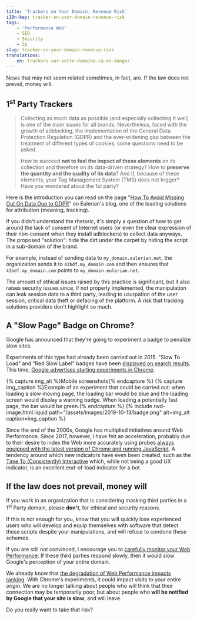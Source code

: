 ```yaml
---
title: 'Trackers on Your Domain, Revenue Risk'
i18n-key: tracker-on-your-domain-revenue-risk
tags:
    - 'Performance Web'
    - SEO
    - Security
    - 3p
slug: tracker-on-your-domain-revenue-risk
translations:
    en: trackers-sur-votre-domaine-ca-en-danger
---
```


News that may not seem related sometimes, in fact, are. If the law does not
prevail, money will.

## 1<sup>st</sup> Party Trackers

> Collecting as much data as possible (and especially collecting it well) is one
> of the main issues for all brands. Nevertheless, faced with the growth of
> adblocking, the implementation of the General Data Protection Regulation
> (GDPR) and the ever-widening gap between the treatment of different types of
> cookies, some questions need to be asked.
>
> How to succeed **not to feel the impact of these elements** on its collection
> and therefore on its data-driven strategy? How to **preserve the quantity and
> the quality of its data**? And if, because of these elements, your Tag
> Management System (TMS) does not trigger? Have you wondered about the 1st
> party?

Here is the introduction you can read on the page
"[How To Avoid Missing Out On Data Due to GDPR](https://www.eulerian.com/en/blog/tricks/avoid-missing-data-due-to-gdpr/)"
on Eulerian's blog, one of the leading solutions for attribution (meaning,
tracking).

If you didn't understand the rhetoric, it's simply a question of how to get
around the lack of consent of Internet users (or even the clear expression of
their non-consent when they install adblockers) to collect data anyways. The
proposed "solution": hide the dirt under the carpet by hiding the script in a
sub-domain of the brand.

For example, instead of sending data to `my_domain.eulerian.net`, the
organization sends it to `43bdf.my_domain.com` and then ensures that
`43bdf.my_domain.com` points to `my_domain.eulerian.net`.

The amount of ethical issues raised by this practice is significant, but it also
raises security issues since, if not properly implemented, the manipulation can
leak session data to a third party, leading to usurpation of the user session,
critical data theft or defacing of the platform. A risk that tracking solutions
providers don't highlight so much.

## A "Slow Page" Badge on Chrome?

Google has announced that they're going to experiment a badge to penalize slow
sites.

Experiments of this type had already been carried out in 2015.
"<span lang="en">Slow To Load</span>" and "<span lang="en">Red Slow
Label</span>" badges have been
[displayed on search results](http://www.redslowlabel.com/). This time,
[Google advertises starting experiments in Chrome](https://blog.chromium.org/2019/11/moving-towards-faster-web.html).

{% capture img_alt %}Mobile screenshots{% endcapture %}
{% capture img_caption %}Example of an experiment that could be carried out:
when loading a slow moving page, the loading bar would be blue and the loading
screen would display a warning badge. When loading a potentially fast page, the
bar would be green.{% endcapture %} {% include rwd-image.html.liquid
path="/assets/images/2019-10-13/badge.png"
alt=img_alt
caption=img_caption
%}

Since the end of the 2000s, Google has multiplied initiatives around Web
Performance. Since 2017, however, I have felt an acceleration, probably due to
their desire to index the Web more accurately using probes
[always equipped with the latest version of Chrome and running JavaScript](https://webmasters.googleblog.com/2019/05/the-new-evergreen-googlebot.html).
A tendency around which new indicators have even been created, such as the
[Time To (Consistently) Interactive](/2019/05/measuring-interactivity-time-to-interactive/)
which, while not being a good UX indicator, is an excellent end-of-load
indicator for a bot.

## If the law does not prevail, money will

If you work in an organization that is considering masking third parties in a
1<sup>st</sup> Party domain, please **don't**, for ethical and security reasons.

If this is not enough for you, know that you will quickly lose experienced users
who will develop and equip themselves with software that detect these scripts
despite your manipulations, and will refuse to condone these schemes.

If you are still not convinced, I encourage you to
[carefully monitor your Web Performance](https://www.dareboost.com/en/). If
these third parties respond slowly, then it would slow Google's perception of
your entire domain.

We already know that
[the degradation of Web Performance impacts ranking](https://blog.dareboost.com/fr/2018/01/google-speed-update-vitesse-ranking/).
With Chrome's experiments, it could impact visits to your entire _origin_. We
are no longer talking about people who will think that their connection may be
temporarily poor, but about people who **will be notified by Google that your
site is slow**, and will leave.

Do you really want to take that risk?
